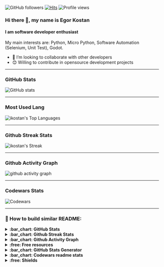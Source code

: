 ![GitHub followers](https://img.shields.io/github/followers/ikostan)
[![Hits](https://hits.seeyoufarm.com/api/count/incr/badge.svg?url=https%3A%2F%2Fgithub.com%2Fikostan%2Fhit-counter)](https://hits.seeyoufarm.com)
![Profile views](https://komarev.com/ghpvc/?username=ikostan)

### Hi there 👋, my name is Egor Kostan

#### I am software developer enthusiast

My main interests are: Python, Micro Python, Software Automation (Selenium, Unit Test), Godot.

- 👯 I’m looking to collaborate with other developers
- 😊 Willing to contribute in opensource development projects

---
###  GitHub Stats

![GitHub stats](https://github-readme-stats.vercel.app/api?username=ikostan&count_private=true&show_icons=true&theme=chartreuse-dark)

---
### Most Used Lang

![ikostan's Top Languages](https://github-readme-stats.vercel.app/api/top-langs/?username=ikostan&theme=dark&show_icons=true&hide_border=false&layout=compact)

---
### Github Streak Stats

![ikostan's Streak](https://github-readme-streak-stats.herokuapp.com/?user=ikostan&theme=dark&hide_border=false)

---
### Github Activity Graph

![github activity graph](https://github-readme-activity-graph.vercel.app/graph?username=ikostan&theme=chartreuse-dark)

---
### Codewars Stats

![Codewars](https://github.r2v.ch/codewars?user=myFirstCode&top_languages=true&theme=dark&stroke=white)

---


### :wrench: How to build similar README:

<details>
  <summary><b>:bar_chart: GitHub Stats</b></summary>
  <br/>
   Features:

   * GitHub Stats Card
   * GitHub Extra Pins
   * Top Languages Card
   * Themes
   * Customization
   * Deploy Yourself

  Source: [GitHub Readme Stats](https://github.com/anuraghazra/github-readme-stats)
  
</details>

<details>
  <summary><b>:bar_chart: Github Streak Stats</b></summary>
  <br/>
  Display your total contributions, current streak, and longest streak on your GitHub profile README
  <br/>
  
  Source: [Github Readme Streak Stats](https://github.com/denvercoder1/github-readme-streak-stats)
  
</details>

<details>
  <summary><b>:bar_chart: Github Activity Graph</b></summary>
  <br/>
  A dynamically generated activity graph to show your GitHub activities of last 31 days.
  <br/>
  
  Source: [Github Readme Activity Graph](https://github.com/ashutosh00710/github-readme-activity-graph)
  
</details>

<details>
  <summary><b>:free: Free resources</b></summary>
  <br/>
  
  * [Free SVG icons for popular brands](https://simpleicons.org/)
  * [Shields/Badges](https://github.com/badges/shields)
  * [Complete list of github markdown emoji markup](https://gist.github.com/rxaviers/7360908)
  * [Markdown Here](https://markdown-here.com/livedemo.html)
  * [Tables Generator](https://www.tablesgenerator.com/markdown_tables#)
  * [TableConvert](https://tableconvert.com/)

</details>

<details>
  <summary><b>:bar_chart: GitHub Stats Generator</b></summary>
  <br/>
  
  * [GitHub Stats Generator](https://gh-stats-gen.vercel.app/)

</details>

<details>
  <summary><b>:bar_chart: Codewars readme stats</b></summary>
  <br/>
  
  * [GitHub Codewars readme stats](https://github.com/DiniFarb/codewars_readme_stats?tab=readme-ov-file)

</details>

<details>
  <summary><b>:free: Shields</b></summary>
  <br/>
  
  * [Concise, consistent, and legible badges](https://shields.io/)

</details>

